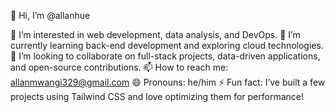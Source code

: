 

👋 Hi, I’m @allanhue

👀 I’m interested in web development, data analysis, and DevOps.
🌱 I’m currently learning back-end development and exploring cloud technologies.
💞️ I’m looking to collaborate on full-stack projects, data-driven applications, and open-source contributions.
📫 How to reach me: allanmwangi329@gmail.com
😄 Pronouns: he/him
⚡ Fun fact: I’ve built a few projects using Tailwind CSS and love optimizing them for performance!
